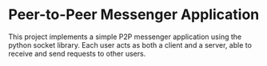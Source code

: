 # Peer-to-Peer Messenger Application

This project implements a simple P2P messenger application using the python socket library. Each user acts as both a client and a server, able to receive and send requests to other users.
